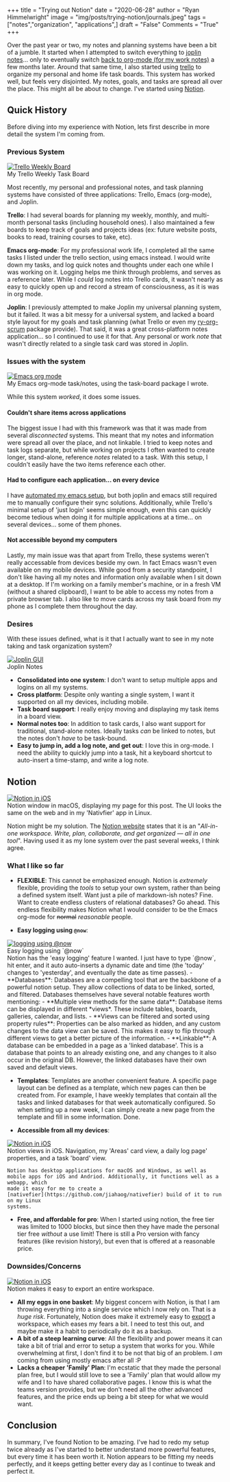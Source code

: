 +++
title   = "Trying out Notion"
date    = "2020-06-28"
author  = "Ryan Himmelwright"
image   = "img/posts/trying-notion/journals.jpeg"
tags    = ["notes","organization", "applications",]
draft   = "False"
Comments = "True"
+++

Over the past year or two, my notes and planning systems have been a bit of a
jumble.  It started when I attempted to switch everything to [joplin
notes](/post/switched-to-joplin-notes/)... only to eventually switch [back to
org-mode (for my work notes)](/post/back-on-org-mode-for-work/) a few months
later. Around that same time, I also started using [trello](https://trello.com)
to organize my personal and home life task boards. This system has worked well, but
feels very disjointed. My notes, goals, and tasks are spread all over the place.
This might all be about to change. I've started using
[Notion](https://notion.so).

<!--more-->

## Quick History

Before diving into my experience with Notion, lets first describe in more
detail the system I'm coming from.

### Previous System

<a href="/img/posts/trying-notion/trello_weekly_board.png">
<img alt="Trello Weekly Board" src="/img/posts/trying-notion/trello_weekly_board.png" style="max-width: 100%;"/></a>
<div class="caption">My Trello Weekly Task Board</div>

Most recently, my personal and professional notes, and task planning systems
have consisted of three applications: Trello, Emacs (org-mode), and Joplin.

**Trello**: I had several boards for planning my weekly, monthly, and
multi-month personal tasks (including household ones). I also maintained a few
boards to keep track of goals and projects ideas (ex: future website posts, books to
read, training courses to take, etc).


**Emacs org-mode**: For my professional work life, I completed all the same tasks I
listed under the trello section, using emacs instead.  I would write down my
tasks, and log quick notes and thoughts under each one while I was working on
it. Logging helps me think through problems, and serves as a reference
later. While I *could* log notes into Trello cards, it wasn't nearly as easy to
quickly open up and record a stream of consciousness, as it is was in org mode.

**Joplin**: I previously attempted to make Joplin my universal planning system,
but it failed. It was a bit messy for a universal system, and lacked a
board style layout for  my goals and task planning (what Trello or even my [ry-org-scrum](https://github.com/himmAllRight/ry-org-scrum)
package provide). That said, it was a great cross-platform notes application...
so I continued to use it for that. Any personal or work *note* that wasn't
directly related to a single task card was stored in Joplin.

### Issues with the system

<a href="/img/posts/back-on-org-mode-for-work/scrum-board.png">
<img alt="Emacs org mode" src="/img/posts/back-on-org-mode-for-work/scrum-board.png" style="max-width: 100%;"/></a>
<div class="caption">My Emacs org-mode task/notes, using the task-board
package I wrote.</div>

While this system *worked*, it does some issues.

#### Couldn't share items across applications
The biggest issue I had with this framework was that it was made from several
*disconnected* systems. This meant that my notes and information were spread
all over the place, and not linkable. I tried to keep notes and task logs
separate, but while working on projects I often wanted to create longer,
stand-alone, reference *notes* related to a task. With this setup, I couldn't
easily have the two items reference each other.


#### Had to configure each application... on every device

I have [automated my emacs
setup](http://ryan.himmelwright.net/post/org-babel-setup/), but both joplin and
emacs still required me to manually configure their sync solutions.
Additionally, while Trello's minimal setup of 'just login' seems simple enough,
even this can quickly become tedious when doing it for multiple applications at a
time... on several devices... some of them phones.

#### Not accessible beyond my computers

Lastly, my main issue was that apart from Trello, these systems weren't really
accessable from devices beside my own. In fact Emacs wasn't even available on
my mobile devices. While good from a security standpoint, I don't like having
all my notes and information only available when I sit down at a desktop. If
I'm working on a family member's machine, or in a fresh VM (without a shared
clipboard), I want to be able to access my notes from a private browser tab. I
also like to move cards across my task board from my phone as I complete them
throughout the day.

### Desires

With these issues defined, what is it that I actually want to see in my note
taking and task organization system?

<a href="/img/posts/back-on-org-mode-for-work/joplin-gui.png">
<img alt="Joplin GUI" src="/img/posts/back-on-org-mode-for-work/joplin-gui.png" style="max-width: 100%;"/></a>
<div class="caption">Joplin Notes</div>

- **Consolidated into one system**: I don't want to setup multiple apps
    and logins on all my systems.
- **Cross platform**: Despite only wanting a single system, I want it supported
    on all my devices, including mobile.
- **Task board support**: I really enjoy moving and displaying  my task items
    in a board view.
- **Normal notes too**: In addition to task cards, I also want support for
    traditional, stand-alone notes. Ideally tasks *can* be linked to
    notes, but the notes don't *have* to be task-bound.
- **Easy to jump in, add a log note, and get out**: I love this in org-mode. I need
    the ability to quickly jump into a task, hit a keyboard shortcut to auto-insert
    a time-stamp, and write a log note.

## Notion
<a href="/img/posts/trying-notion/notion_window.png">
<img alt="Notion in iOS" src="/img/posts/trying-notion/notion_window.png" style="max-width: 100%;"/></a>
<div class="caption">Notion window in macOS, displaying my page for this post. The UI looks the same on the web and in my 'Nativfier' app in Linux.</div>


Notion might be my solution. The [Notion website](https://notion.so) states
that it is an "*All-in-one workspace.  Write, plan, collaborate, and get
organized — all in one tool*". Having used it as my lone system over the
past several weeks, I think agree.

### What I like so far
- **FLEXIBLE**: This cannot be emphasized enough. Notion is *extremely*
    flexible, providing the *tools* to setup your own system, rather than being
    a defined system itself. Want just a pile of markdown-ish notes? Fine. Want
    to create endless clusters  of relational databases? Go ahead. This endless
    flexibility makes Notion what I would consider to be the Emacs org-mode for
    ~~normal~~ *reasonable* people.

- **Easy logging using `@now`**:
<a href="/img/posts/trying-notion/now_timestamp.png">
<img alt="logging using @now" src="/img/posts/trying-notion/now_timestamp.png" style="max-width: 100%;"/></a>
<div class="caption">Easy logging using `@now`</div>
    Notion has the 'easy logging' feature I
    wanted. I just have to type `@now`, hit enter, and it auto auto-inserts a
    dynamic date and time (the 'today' changes to 'yesterday', and eventually
    the date as time passes).
- **Databases**: Databases are a compelling tool that are the backbone of a
    powerful notion setup. They allow collections of data to be linked, sorted,
    and filtered. Databases themselves have several notable features worth
    mentioning:
    - **Multiple view methods for the same data**: Database items can be displayed in
        different *views*. These include tables, boards, galleries,
        calendar, and lists.
    - **Views can be filtered and sorted using property rules**:
        Properties can be also marked as hidden, and any custom
        changes to the data view can be saved. This makes it easy to flip
        through different views to get a better picture of the information.
    - **Linkable**: A database can be embedded in a page as a 'linked database'.
        This is a database that points to an already existing
        one, and any changes to it also occur in the original DB. However,
        the linked databases have their own saved and default views.

- **Templates**: Templates are another convenient feature. A specific page
    layout can be defined as a template, which new pages can then be created
    from. For example, I have weekly templates that
    contain all the tasks and linked databases for that week automatically
    configured. So when setting up a new week, I can simply create a new page
    from the template and fill in some information. Done.

- **Accessible from all my devices**:
<a href="/img/posts/trying-notion/ios_notion.png">
<img alt="Notion in iOS" src="/img/posts/trying-notion/ios_notion.png" style="max-width: 100%;"/></a>
<div class="caption">Notion views in iOS. Navigation, my 'Areas' card view,
a daily log page' properties, and a task 'board' view.</div>

    Notion has desktop applications for macOS and Windows, as well as
    mobile apps for iOS and Andriod. Additionally, it functions well as a webapp, which
    made it easy for me to create a
    [nativefier](https://github.com/jiahaog/nativefier) build of it to run on my Linux
    systems.

- **Free, and affordable for pro**: When I started using notion, the free tier
    was limited to 1000 blocks, but since then they have made the personal tier
    free *without* a use limit! There is still a Pro version with fancy features
    (like revision history), but even that is offered at a reasonable price.

### Downsides/Concerns

<a href="/img/posts/trying-notion/notion-export.png">
<img alt="Notion in iOS" src="/img/posts/trying-notion/notion-export.png" style="max-width: 100%;"/></a>
<div class="caption">Notion makes it easy to export an entire workspace.</div>

- **All my eggs in one basket**: My biggest concern with Notion, is that I am
    throwing everything into a single service which I now rely on. That is a *huge risk*. Fortunately,
    Notion does make it extremely easy to [export](https://www.notion.so/Workspace-settings-security-b0a64a148cad461cb6e9df74f7372ecf#23a9194abf324cb7a222ede243fdcb5b) a workspace, which eases
    my fears a bit. I need to test this out, and maybe make it a habit to
    periodically do it as a backup.
- **A bit of a steep learning curve**: All the flexibility
    and power means it can take a bit of trial and error to setup a system that
    works for you. While overwhelming at first, I don't find it to be not that
    big of an problem. I *am* coming from using mostly emacs after all :P
- **Lacks a cheaper 'Family' Plan**: I'm ecstatic that they made the personal plan
    free, but I would still love to see a 'Family' plan that would allow my
    wife and I to have shared collaborative pages. I know this is what the
    teams version provides, but we don't need all the other advanced features,
    and the price ends up being a bit steep for what we would want.

## Conclusion

In summary, I've found Notion to be amazing. I've had to redo my setup twice
already as I've started to better understand more powerful features, but every
time it has been worth it. Notion appears to be fitting my needs perfectly, and
it keeps getting better every day as I continue to tweak and perfect it.
